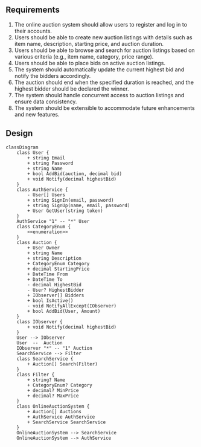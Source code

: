 ## Requirements
1. The online auction system should allow users to register and log in to their accounts.
2. Users should be able to create new auction listings with details such as item name, description, starting price, and auction duration.
3. Users should be able to browse and search for auction listings based on various criteria (e.g., item name, category, price range).
4. Users should be able to place bids on active auction listings.
5. The system should automatically update the current highest bid and notify the bidders accordingly.
6. The auction should end when the specified duration is reached, and the highest bidder should be declared the winner.
7. The system should handle concurrent access to auction listings and ensure data consistency.
8. The system should be extensible to accommodate future enhancements and new features.

## Design
```mermaid
classDiagram
    class User {
        + string Email
        + string Password
        + string Name
        + bool AddBid(auction, decimal bid)
        + void Notify(decimal highestBid)
    }
    class AuthService {
        - User[] Users
        + string SignIn(email, password)
        + string SignUp(name, email, password)
        + User GetUser(string token)
    }
    AuthService "1" -- "*" User
    class CategoryEnum {
        <<enumeration>>
    }
    class Auction {
        + User Owner
        + string Name
        + string Description
        + CategoryEnum Category
        + decimal StartingPrice
        + DateTime From
        + DateTime To
        - decimal HighestBid
        - User? HighestBidder
        + IObserver[] Bidders
        + bool IsActive()
        - void NotifyAllExcept(IObserver)
        + bool AddBid(User, Amount)
    }
    class IObserver {
        + void Notify(decimal highestBid)
    }
    User --> IObserver
    User  --  Auction
    IObserver "*" -- "1" Auction
    SearchService --> Filter
    class SearchService {
        + Auction[] Search(Filter)
    }
    class Filter {
        + string? Name
        + CategoryEnum? Category
        + decimal? MinPrice
        + decimal? MaxPrice
    }
    class OnlineAuctionSystem {
        + Auction[] Auctions
        + AuthService AuthService
        + SearchService SearchService
    }
    OnlineAuctionSystem --> SearchService
    OnlineAuctionSystem --> AuthService
```
